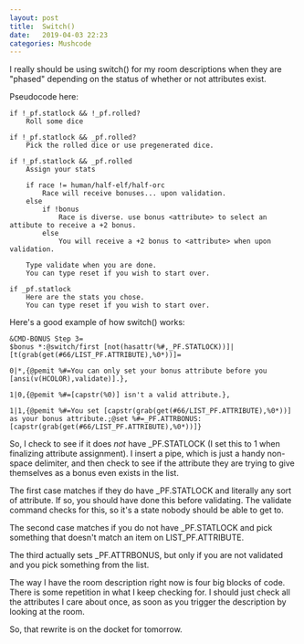 ```yaml
---
layout: post
title:  Switch()
date:   2019-04-03 22:23
categories: Mushcode
---
```

I really should be using switch() for my room descriptions when they are "phased" depending on the status of whether or not attributes exist.

Pseudocode here:
```
if !_pf.statlock && !_pf.rolled?
    Roll some dice
    
if !_pf.statlock && _pf.rolled?
    Pick the rolled dice or use pregenerated dice.
    
if !_pf.statlock && _pf.rolled
    Assign your stats
    
    if race != human/half-elf/half-orc
        Race will receive bonuses... upon validation.
    else
        if !bonus
            Race is diverse. use bonus <attribute> to select an attibute to receive a +2 bonus.
        else
            You will receive a +2 bonus to <attribute> when upon validation.
    
    Type validate when you are done.
    You can type reset if you wish to start over.

if _pf.statlock
    Here are the stats you chose.
    You can type reset if you wish to start over.
```

Here's a good example of how switch() works:
```
&CMD-BONUS Step 3=
$bonus *:@switch/first [not(hasattr(%#,_PF.STATLOCK))]|[t(grab(get(#66/LIST_PF.ATTRIBUTE),%0*))]=

0|*,{@pemit %#=You can only set your bonus attribute before you [ansi(v(HCOLOR),validate)].},

1|0,{@pemit %#=[capstr(%0)] isn't a valid attribute.},

1|1,{@pemit %#=You set [capstr(grab(get(#66/LIST_PF.ATTRIBUTE),%0*))] as your bonus attribute.;@set %#=_PF.ATTRBONUS:[capstr(grab(get(#66/LIST_PF.ATTRIBUTE),%0*))]}
```
So, I check to see if it does _not_ have _PF.STATLOCK (I set this to 1 when finalizing attribute assignment). I insert a pipe, which is just a handy non-space delimiter, and then check to see if the attribute they are trying to give themselves as a bonus even exists in the list.

The first case matches if they do have _PF.STATLOCK and literally any sort of attribute. If so, you should have done this before validating. The validate command checks for this, so it's a state nobody should be able to get to.

The second case matches if you do not have _PF.STATLOCK and pick something that doesn't match an item on LIST_PF.ATTRIBUTE.

The third actually sets _PF.ATTRBONUS, but only if you are not validated and you pick something from the list.

The way I have the room description right now is four big blocks of code. There is some repetition in what I keep checking for. I should just check all the attributes I care about once, as soon as you trigger the description by looking at the room. 

So, that rewrite is on the docket for tomorrow.